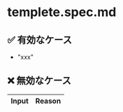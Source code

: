 # templete.spec.md

## ✅ 有効なケース

- "xxx"

## ❌ 無効なケース

| Input       | Reason                          |
|-------------|---------------------------------|

